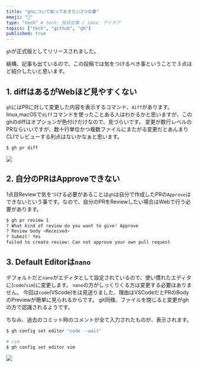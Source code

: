 ```yaml
---
title: "ghについて知っておきたい3つの事"
emoji: "🎉"
type: "tech" # tech: 技術記事 / idea: アイデア
topics: ["tech", "github", "gh"]
published: true
---
```


`gh`が正式版としてリリースされました。

結構、記事も出ているので、この投稿では気をつけるべき事ということで３点ほど紹介したいと思います。


## 1. diffはあるがWebほど見やすくない
`gh`にはPRに対して変更した内容を表示するコマンド、`diff`があります。
linux,macOSで`diff`コマンドを使ったことある人はわかるかと思いますが、このghのdiffはオプションが色付けだけなので、見づらいです。
変更が数行レベルのPRならいいですが、数十行単位かつ複数ファイルにまたがる変更だとあんまりCLIでレビューする利点はないかなぁと思います。
```zsh
$ gh pr diff
```

![](https://storage.googleapis.com/zenn-user-upload/o49ddn62edu2beykac65m53hm82j)


## 2. 自分のPRはApproveできない
1点目Reviewで気をつける必要があることは`gh`は自分で作成したPRの`Approve`はできないという事です。なので、自分のPRをReviewしたい場合はWebで行う必要があります。
```zsh
$ gh pr review 1
? What kind of review do you want to give? Approve
? Review body <Received>
? Submit? Yes
failed to create review: Can not approve your own pull request
```


## 3. Default Editorは`nano`
デフォルトだと`nano`がエディタとして設定されているので、使い慣れたエディタに(`code`/`vim`)に変更します。
`nano`の方がしっくりくる方は変更する必要はありません。
今回は`code`(VScode)をは見送りました、理由はVSCodeだとPRのBodyのPreviewが簡単に見られるからです。
git同様、ファイルを閉じると変更がghの方で認識されるようです。

ちなみ、過去のコミット時のコメントが全て入力されたものが、表示されます。

```zsh
$ gh config set editor "code --wait"

# vim
$ gh config set editor vim

```

![](https://storage.googleapis.com/zenn-user-upload/kqpfb91uaflswmcdivs2pqp5ua1m)

